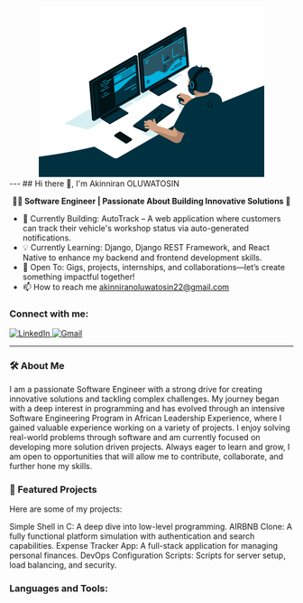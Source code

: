 <div align="center">
  <img src="./Intro.gif" alt="Description of GIF" width="400" />
</div>
---
## Hi there 👋, I'm Akinniran OLUWATOSIN

<p align="center"><strong>👨‍💻 Software Engineer | Passionate About Building Innovative Solutions 🚀</strong></p>

- 🚀 Currently Building: AutoTrack – A web application where customers can track their vehicle's workshop status via auto-generated notifications.
- 💡 Currently Learning: Django, Django REST Framework, and React Native to enhance my backend and frontend development skills.
- 🤝 Open To: Gigs, projects, internships, and collaborations—let’s create something impactful together!
- 📫 How to reach me akinniranoluwatosin22@gmail.com

### Connect with me:
<a href="www.linkedin.com/in/akinniran-oluwatosin">
  <img src="https://cdn.jsdelivr.net/gh/devicons/devicon/icons/linkedin/linkedin-original.svg" alt="LinkedIn" width="40" height="40">
</a> 
<a href="akinniranoluwatosin22@gmail.com">
  <img src="https://upload.wikimedia.org/wikipedia/commons/6/66/Gmail_Icon.png" alt="Gmail" width="30" height="30">
</a>

---

### 🛠️ About Me
I am a passionate Software Engineer with a strong drive for creating innovative solutions and tackling complex challenges. My journey began with a deep interest in programming and has evolved through an intensive Software Engineering Program in 
African Leadership Experience, where I gained valuable experience working on a variety of projects. I enjoy solving real-world problems through software and am currently focused on developing more solution driven projects. Always eager to learn and grow, I am open to opportunities that will allow me to contribute, collaborate, and further hone my skills.

### 📂 Featured Projects
Here are some of my projects:

Simple Shell in C: A deep dive into low-level programming.
AIRBNB Clone: A fully functional platform simulation with authentication and search capabilities.
Expense Tracker App: A full-stack application for managing personal finances.
DevOps Configuration Scripts: Scripts for server setup, load balancing, and security.

### Languages and Tools:

